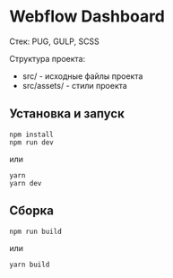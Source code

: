 # Webflow Dashboard

Стек: PUG, GULP, SCSS

Структура проекта:
- src/ - исходные файлы проекта
- src/assets/ - стили проекта

## Установка и запуск

```
npm install
npm run dev
```

или

```
yarn
yarn dev
```
## Сборка

```
npm run build
```

или

```
yarn build
```
